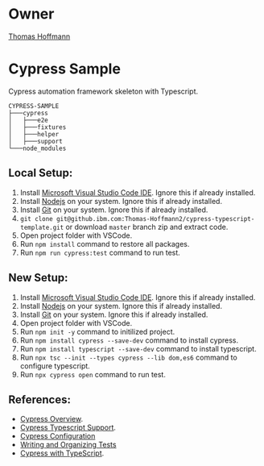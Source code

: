 # Owner

[Thomas Hoffmann](https://ibm-ixorange.slack.com/team/W93V4KPHS)

# Cypress Sample

Cypress automation framework skeleton with Typescript.

```
CYPRESS-SAMPLE
├───cypress
│   ├───e2e
│   ├───fixtures
│   ├───helper
│   ├───support
└───node_modules
```

## Local Setup:

1. Install [Microsoft Visual Studio Code IDE](https://code.visualstudio.com). Ignore this if already installed.
2. Install [Nodejs](https://nodejs.org/) on your system. Ignore this if already installed.
3. Install [Git](https://git-scm.com/download/) on your system. Ignore this if already installed.
4. `git clone git@github.ibm.com:Thomas-Hoffmann2/cypress-typescript-template.git` or download `master` branch zip and extract code.
5. Open project folder with VSCode.
6. Run `npm install` command to restore all packages.
7. Run `npm run cypress:test` command to run test.

## New Setup:

1. Install [Microsoft Visual Studio Code IDE](https://code.visualstudio.com). Ignore this if already installed.
2. Install [Nodejs](https://nodejs.org/) on your system. Ignore this if already installed.
3. Install [Git](https://git-scm.com/download/) on your system. Ignore this if already installed.
4. Open project folder with VSCode.
5. Run `npm init -y` command to initilized project.
6. Run `npm install cypress --save-dev` command to install cypress.
7. Run `npm install typescript --save-dev` command to install typescript.
8. Run `npx tsc --init --types cypress --lib dom,es6` command to configure typescript.
9. Run `npx cypress open` command to run test.

## References:

- [Cypress Overview](https://docs.cypress.io/guides/overview/why-cypress).
- [Cypress Typescript Support](https://docs.cypress.io/guides/tooling/typescript-support).
- [Cypress Configuration](https://docs.cypress.io/guides/references/configuration)
- [Writing and Organizing Tests](https://docs.cypress.io/guides/core-concepts/writing-and-organizing-tests)
- [Cypress with TypeScript](https://www.youtube.com/watch?v=1nuPwejrnJc).

